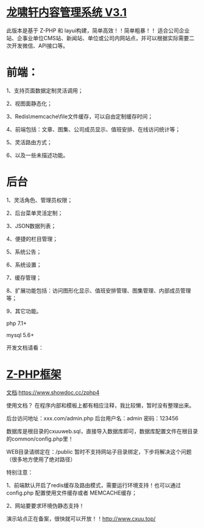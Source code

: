 # [龙啸轩内容管理系统 V3.1](http://www.cxuu.top)

此版本是基于 Z-PHP 和 layui构建，简单高效！！简单粗暴！！
适合公司企业站、企事业单位CMS站、新闻站、单位或公司内网站点，并可以根据实际需要二次开发微信、API接口等。

# 前端：
1、支持页面数据定制灵活调用；

2、视图面静态化；

3、Redis\memcache\file文件缓存，可以自由定制缓存时间；

4、前端包括：文章、图集、公司成员显示、值班安排、在线访问统计等；

5、灵活路由方式；

6、以及一些未描述功能。

# 后台
1、灵活角色、管理员权限；

2、后台菜单灵活定制；

3、JSON数据列表；

4、便捷的栏目管理；

5、系统公告；

6、系统设置；

7、缓存管理；

8、扩展功能包括：访问图形化显示、值班安排管理、图集管理、内部成员管理等；

9、其它功能。


php 7.1+ 

mysql 5.6+

开发文档请看：

# [Z-PHP框架](http://www.z-php.com)
[文档](https://www.showdoc.cc/zphp4):https://www.showdoc.cc/zphp4

使用文档？
在程序内部和模板上都有相应注释，我比较懒，暂时没有整理出来。

后台访问地址：xxx.com/admin.php
后台用户名：admin  密码：123456

数据库是根目录的cxuuweb.sql，直接导入数据库即可，数据库配置文件在根目录的common/config.php里！

WEB目录请绑定在：/public
暂时不支持网站子目录绑定，下步将解决这个问题（很多地方使用了绝对路径）

特别注意：

1、前端默认开启了redis缓存及路由模式，需要运行环境支持！也可以通过config.php 配置使用文件缓存或者 MEMCACHE缓存；

2、网站要要求环境伪静态支持！

演示站点正在备案，很快就可以开放！！http://www.cxuu.top/

